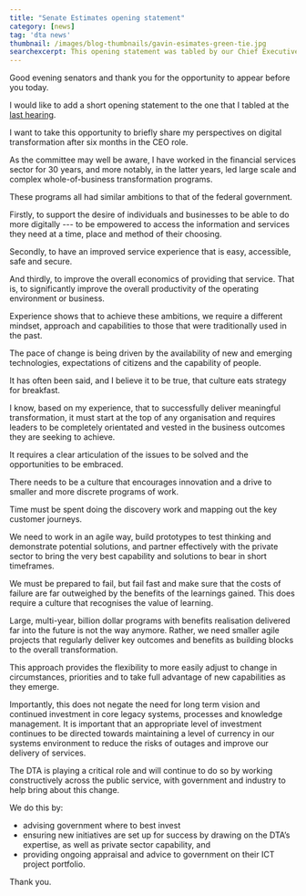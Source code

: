 ```yaml
---
title: "Senate Estimates opening statement"
category: [news]
tag: 'dta news'
thumbnail: /images/blog-thumbnails/gavin-esimates-green-tie.jpg
searchexcerpt: This opening statement was tabled by our Chief Executive Officer Gavin Slater at Senate Estimates on 15 November 2017. 
---
```


Good evening senators and thank you for the opportunity to appear before you today.  

I would like to add a short opening statement to the one that I tabled at the [last hearing](https://www.dta.gov.au/news/opening-statement/).

I want to take this opportunity to briefly share my perspectives on digital transformation after six months in the CEO role.

As the committee may well be aware, I have worked in the financial services sector for 30 years, and more notably, in the latter years, led large scale and complex whole-of-business transformation programs.  

These programs all had similar ambitions to that of the federal government.

Firstly, to support the desire of individuals and businesses to be able to do more digitally --- to be empowered to access the information and services they need at a time, place and method of their choosing.

Secondly, to have an improved service experience that is easy, accessible, safe and secure.

And thirdly, to improve the overall economics of providing that service. That is, to significantly improve the overall productivity of the operating environment or business.

Experience shows that to achieve these ambitions, we require a different mindset, approach and capabilities to those that were traditionally used in the past.  

The pace of change is being driven by the availability of new and emerging technologies, expectations of citizens and the capability of people.

It has often been said, and I believe it to be true, that culture eats strategy for breakfast.  

I know, based on my experience, that to successfully deliver meaningful transformation, it must start at the top of any organisation and requires leaders to be completely orientated and vested in the business outcomes they are seeking to achieve.

It requires a clear articulation of the issues to be solved and the opportunities to be embraced.

There needs to be a culture that encourages innovation and a drive to smaller and more discrete programs of work. 

Time must be spent doing the discovery work and mapping out the key customer journeys.

We need to work in an agile way, build prototypes to test thinking and demonstrate potential solutions, and partner effectively with the private sector to bring the very best capability and solutions to bear in short timeframes.

We must be prepared to fail, but fail fast and make sure that the costs of failure are far outweighed by the benefits of the learnings gained. This does require a culture that recognises the value of learning.

Large, multi-year, billion dollar programs with benefits realisation delivered far into the future is not the way anymore. Rather, we need smaller agile projects that regularly deliver key outcomes and benefits as building blocks to the overall transformation. 

This approach provides the flexibility to more easily adjust to change in circumstances, priorities and to take full advantage of new capabilities as they emerge.  

Importantly, this does not negate the need for long term vision and continued investment in core legacy systems, processes and knowledge management. It is important that an appropriate level of investment continues to be directed towards maintaining a level of currency in our systems environment to reduce the risks of outages and improve our delivery of services.

The DTA is playing a critical role and will continue to do so by working constructively across the public service, with government and industry to help bring about this change.


We do this by: 

- advising government where to best invest
- ensuring new initiatives are set up for success by drawing on the DTA’s expertise, as well as private sector capability, and
- providing ongoing appraisal and advice to government on their ICT project portfolio.

Thank you.
